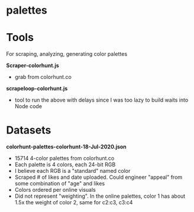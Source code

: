 
# palettes

# Tools

For scraping, analyzing, generating color palettes

**Scraper-colorhunt.js**
* grab from colorhunt.co

**scrapeloop-colorhunt.js**
* tool to run the above with delays since I was too lazy to build waits into Node code

# Datasets

**colorhunt-palettes-colorhunt-18-Jul-2020.json**
* 15714 4-color palettes from colorhunt.co
* Each palette is 4 colors, each 24-bit RGB
* I believe each RGB is a "standard" named color
* Scraped # of likes and date uploaded.  Could engineer "appeal" from some combination of "age" and likes
* Colors ordered per online visuals 
* Did not represent "weighting".  In the online palettes, color 1 has about 1.5x the weight of color 2, same for c2:c3, c3:c4

